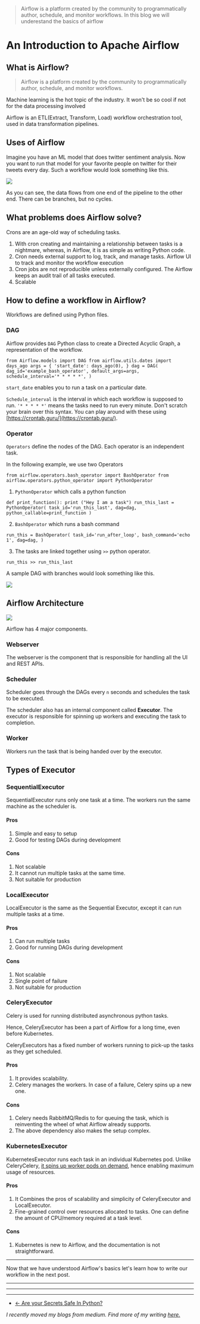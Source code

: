 > Airflow is a platform created by the community to programmatically author, schedule, and monitor workflows. In this blog we will underestand the basics of airflow

# An Introduction to Apache Airflow
What is Airflow?
----------------

> Airflow is a platform created by the community to programmatically author, schedule, and monitor workflows.

Machine learning is the hot topic of the industry. It won't be so cool if not for the data processing involved

Airflow is an ETL(Extract, Transform, Load) workflow orchestration tool, used in data transformation pipelines.

Uses of Airflow
---------------

Imagine you have an ML model that does twitter sentiment analysis. Now you want to run that model for your favorite people on twitter for their tweets every day. Such a workflow would look something like this.

![](https://i.imgur.com/qgSw3xW.png)

As you can see, the data flows from one end of the pipeline to the other end. There can be branches, but no cycles.

What problems does Airflow solve?
---------------------------------

Crons are an age-old way of scheduling tasks.

1.  With cron creating and maintaining a relationship between tasks is a nightmare, whereas, in Airflow, it is as simple as writing Python code.
2.  Cron needs external support to log, track, and manage tasks. Airflow UI to track and monitor the workflow execution
3.  Cron jobs are not reproducible unless externally configured. The Airflow keeps an audit trail of all tasks executed.
4.  Scalable

How to define a workflow in Airflow?
------------------------------------

Workflows are defined using Python files.

### DAG

Airflow provides `DAG` Python class to create a Directed Acyclic Graph, a representation of the workflow.

`from Airflow.models import DAG from airflow.utils.dates import days_ago args = { 'start_date': days_ago(0), } dag = DAG( dag_id='example_bash_operator', default_args=args, schedule_interval='* * * * *', )`

`start_date` enables you to run a task on a particular date.

`Schedule_interval` is the interval in which each workflow is supposed to run. `'* * * * *'` means the tasks need to run every minute. Don't scratch your brain over this syntax. You can play around with these using [https://crontab.guru/](https://crontab.guru/).

### Operator

`Operators` define the nodes of the DAG. Each operator is an independent task.

In the following example, we use two Operators

`from airflow.operators.bash_operator import BashOperator from airflow.operators.python_operator import PythonOperator`

1.  `PythonOperator` which calls a python function

`def print_function(): print ("Hey I am a task") run_this_last = PythonOperator( task_id='run_this_last', dag=dag, python_callable=print_function )`

2.  `BashOperator` which runs a bash command

`run_this = BashOperator( task_id='run_after_loop', bash_command='echo 1', dag=dag, )`

3.  The tasks are linked together using `>>` python operator.

`run_this >> run_this_last`

A sample DAG with branches would look something like this.

![](https://i.imgur.com/VyqpE8n.png)

Airflow Architecture
--------------------

![](https://i.imgur.com/UT38Lok.png)

Airflow has 4 major components.

### Webserver

The webserver is the component that is responsible for handling all the UI and REST APIs.

### Scheduler

Scheduler goes through the DAGs every `n` seconds and schedules the task to be executed.

The scheduler also has an internal component called **Executor**. The executor is responsible for spinning up workers and executing the task to completion.

### Worker

Workers run the task that is being handed over by the executor.

Types of Executor
-----------------

### SequentialExecutor

SequentialExecutor runs only one task at a time. The workers run the same machine as the scheduler is.

#### Pros

1.  Simple and easy to setup
2.  Good for testing DAGs during development

#### Cons

1.  Not scalable
2.  It cannot run multiple tasks at the same time.
3.  Not suitable for production

### LocalExecutor

LocalExecutor is the same as the Sequential Executor, except it can run multiple tasks at a time.

#### Pros

1.  Can run multiple tasks
2.  Good for running DAGs during development

#### Cons

1.  Not scalable
2.  Single point of failure
3.  Not suitable for production

### CeleryExecutor

Celery is used for running distributed asynchronous python tasks.

Hence, CeleryExecutor has been a part of Airflow for a long time, even before Kubernetes.

CeleryExecutors has a fixed number of workers running to pick-up the tasks as they get scheduled.

#### Pros

1.  It provides scalability.
2.  Celery manages the workers. In case of a failure, Celery spins up a new one.

#### Cons

1.  Celery needs RabbitMQ/Redis to for queuing the task, which is reinventing the wheel of what Airflow already supports.
2.  The above dependency also makes the setup complex.

### KubernetesExecutor

KubernetesExecutor runs each task in an individual Kubernetes pod. Unlike CeleryCelery, [it spins up worker pods on demand](https://bhavaniravi.com/blog/deploying-airflow-on-kubernetes/), hence enabling maximum usage of resources.

#### Pros

1.  It Combines the pros of scalability and simplicity of CeleryExecutor and LocalExecutor.
2.  Fine-grained control over resources allocated to tasks. One can define the amount of CPU/memory required at a task level.

#### Cons

1.  Kubernetes is new to Airflow, and the documentation is not straightforward.

* * *

Now that we have understood Airflow's basics let's learn how to write our workflow in the next post.

* * *

* * *

* * *

*   [← Are your Secrets Safe In Python?](chrome-extension://cjedbglnccaioiolemnfhjncicchinao/blog/secrets-as-python-file)

_I recently moved my blogs from medium. Find more of my writing [here.](https://medium.com/@bhavaniravi)_
